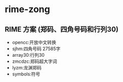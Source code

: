 # rime-zong
RIME 方案 (郑码、四角号码和行列30)
---
- opencc:开放中文转换
- sjhm:四角号码 27585字
- array30:行列30 
- zmcdzc:郑码超大字词
- lyzm:龙渊郑码
- symbols:符号
